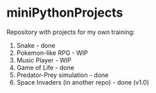 # miniPythonProjects
Repository with projects for my own training:
1. Snake - done
2. Pokemon-like RPG - WIP
3. Music Player - WIP
4. Game of Life - done
5. Predator-Prey simulation - done
6. Space Invaders (in another repo) - done (v1.0)
